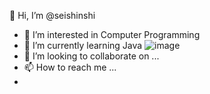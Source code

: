 👋 Hi, I’m @seishinshi
- 👀 I’m interested in Computer Programming
- 🌱 I’m currently learning Java ![image](https://github.com/seishinshi/seishinshi/assets/141852831/0ef1dbc8-4ff4-4c52-8173-5d4aea7aefb7)
- 💞️ I’m looking to collaborate on ...
- 📫 How to reach me ...
- 
<!---
seishinshi/seishinshi is a ✨ special ✨ repository because its `README.md` (this file) appears on your GitHub profile.
You can click the Preview link to take a look at your changes.
--->

